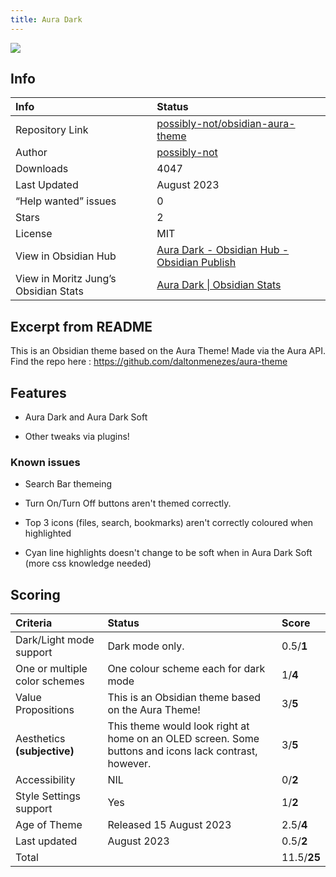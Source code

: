 ```yaml
---
title: Aura Dark
---
```


<img src="https://raw.githubusercontent.com/possibly-not/obsidian-aura-theme/refs/heads/main/img/aura_dark_diagonal_full.png">

## Info
| Info | Status |
| :---- | :---- |
| Repository Link | [possibly-not/obsidian-aura-theme](https://github.com/possibly-not/obsidian-aura-theme/)  |
| Author | [possibly-not](https://github.com/possibly-not)  |
| Downloads | 4047 |
| Last Updated | August 2023 |
| “Help wanted” issues | 0 |
| Stars | 2 |
| License | MIT |
| View in Obsidian Hub | [Aura Dark \- Obsidian Hub \- Obsidian Publish](https://publish.obsidian.md/hub/02+-+Community+Expansions/02.05+All+Community+Expansions/Themes/Aura+Dark)  |
| View in Moritz Jung’s Obsidian Stats | [Aura Dark \| Obsidian Stats](https://www.moritzjung.dev/obsidian-stats/themes/aura-dark/)  |

## Excerpt from README
This is an Obsidian theme based on the Aura Theme! Made via the Aura API. Find the repo here : https://github.com/daltonmenezes/aura-theme

## Features
- Aura Dark and Aura Dark Soft

- Other tweaks via plugins!

### Known issues
- Search Bar themeing

- Turn On/Turn Off buttons aren't themed correctly.

- Top 3 icons (files, search, bookmarks) aren't correctly coloured when highlighted

- Cyan line highlights doesn't change to be soft when in Aura Dark Soft (more css knowledge needed)

## Scoring
| Criteria | Status | Score |
| :---- | :---- | :---- |
| Dark/Light mode support | Dark mode only.  | 0.5/**1** |
| One or multiple color schemes | One colour scheme each for dark mode | 1/**4** |
| Value Propositions | This is an Obsidian theme based on the Aura Theme! | 3/**5** |
| Aesthetics **(subjective)** | This theme would look right at home on an OLED screen. Some buttons and icons lack contrast, however. | 3/**5** |
| Accessibility | NIL | 0/**2** |
| Style Settings support | Yes | 1/**2** |
| Age of Theme | Released 15 August 2023 | 2.5/**4** |
| Last updated | August 2023 | 0.5/**2** |
| Total |  | 11.5/**25** |